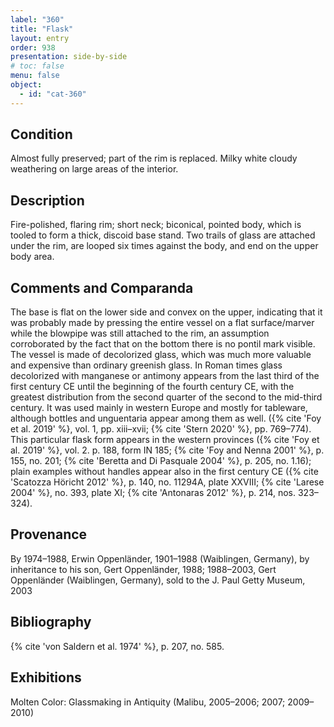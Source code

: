 ```yaml
---
label: "360"
title: "Flask"
layout: entry
order: 938
presentation: side-by-side
# toc: false
menu: false
object:
  - id: "cat-360"
---
```


## Condition

Almost fully preserved; part of the rim is replaced. Milky white cloudy weathering on large areas of the interior.

## Description

Fire-polished, flaring rim; short neck; biconical, pointed body, which is tooled to form a thick, discoid base stand. Two trails of glass are attached under the rim, are looped six times against the body, and end on the upper body area.

## Comments and Comparanda

The base is flat on the lower side and convex on the upper, indicating that it was probably made by pressing the entire vessel on a flat surface/marver while the blowpipe was still attached to the rim, an assumption corroborated by the fact that on the bottom there is no pontil mark visible. The vessel is made of decolorized glass, which was much more valuable and expensive than ordinary greenish glass. In Roman times glass decolorized with manganese or antimony appears from the last third of the first century CE until the beginning of the fourth century CE, with the greatest distribution from the second quarter of the second to the mid-third century. It was used mainly in western Europe and mostly for tableware, although bottles and unguentaria appear among them as well. ({% cite 'Foy et al. 2019' %}, vol. 1, pp. xiii–xvii; {% cite 'Stern 2020' %}, pp. 769–774). This particular flask form appears in the western provinces ({% cite 'Foy et al. 2019' %}, vol. 2. p. 188, form IN 185; {% cite 'Foy and Nenna 2001' %}, p. 155, no. 201; {% cite 'Beretta and Di Pasquale 2004' %}, p. 205, no. 1.16); plain examples without handles appear also in the first century CE ({% cite 'Scatozza Höricht 2012' %}, p. 140, no. 11294A, plate XXVIII; {% cite 'Larese 2004' %}, no. 393, plate XI; {% cite 'Antonaras 2012' %}, p. 214, nos. 323–324).

## Provenance

By 1974–1988, Erwin Oppenländer, 1901–1988 (Waiblingen, Germany), by inheritance to his son, Gert Oppenländer, 1988; 1988–2003, Gert Oppenländer (Waiblingen, Germany), sold to the J. Paul Getty Museum, 2003

## Bibliography

{% cite 'von Saldern et al. 1974' %}, p. 207, no. 585.

## Exhibitions

Molten Color: Glassmaking in Antiquity (Malibu, 2005–2006; 2007; 2009–2010)